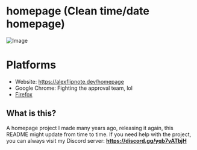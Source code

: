 # homepage (Clean time/date homepage)
![Image](https://i.alexflipnote.dev/c6cec3.png)

# Platforms
- Website: https://alexflipnote.dev/homepage
- Google Chrome: Fighting the approval team, lol
- [Firefox](https://addons.mozilla.org/addon/alexflipnote-homepage/)

## What is this?
A homepage project I made many years ago, releasing it again, this README might update from time to time. If you need help with the project, you can always visit my Discord server: **https://discord.gg/yqb7vATbjH**
